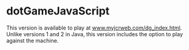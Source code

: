 # dotGameJavaScript
This version is available to play at www.myjcrweb.com/dg_index.html.
Unlike versions 1 and 2 in Java, this version includes the option to play against the machine.
